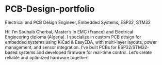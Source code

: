 # PCB-Design-portfolio
Electrical and PCB Design Engineer, Embedded Systems, ESP32, STM32

Hi! I’m Souhaib Cherbal, Master’s in EMC (France) and Electrical Engineering diploma (Algeria). I specialize in custom PCB design for embedded systems using KiCad & EasyEDA, with multi-layer layouts, power management, and sensor integration. I’ve built PCBs for ESP32/STM32-based systems and developed firmware for real-time control. Let’s create reliable and optimized hardware together!
